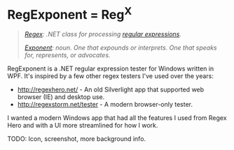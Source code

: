 # RegExponent = Reg<sup>X</sup>
> *[Regex](https://docs.microsoft.com/en-us/dotnet/api/system.text.regularexpressions.regex?view=net-6.0): .NET class for processing [regular expressions](https://docs.microsoft.com/en-us/dotnet/standard/base-types/regular-expressions).*
>
>*[Exponent](https://www.wordnik.com/words/exponent): noun. One that expounds or interprets. One that speaks for, represents, or advocates.*


RegExponent is a .NET regular expression tester for Windows written in WPF. It's inspired by a few other regex testers I've used over the years:

* http://regexhero.net/ - An old Silverlight app that supported web browser (IE) and desktop use.
* http://regexstorm.net/tester - A modern browser-only tester.

I wanted a modern Windows app that had all the features I used from Regex Hero and with a UI more streamlined for how I work.

TODO: Icon, screenshot, more background info.